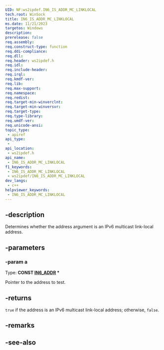 ```yaml
---
UID: NF:ws2ipdef.IN6_IS_ADDR_MC_LINKLOCAL
tech.root: WinSock
title: IN6_IS_ADDR_MC_LINKLOCAL
ms.date: 11/21/2023
targetos: Windows
description: 
prerelease: false
req.assembly: 
req.construct-type: function
req.ddi-compliance: 
req.dll: 
req.header: ws2ipdef.h
req.idl: 
req.include-header: 
req.irql: 
req.kmdf-ver: 
req.lib: 
req.max-support: 
req.namespace: 
req.redist: 
req.target-min-winverclnt: 
req.target-min-winversvr: 
req.target-type: 
req.type-library: 
req.umdf-ver: 
req.unicode-ansi: 
topic_type:
 - apiref
api_type:
 - 
api_location:
 - ws2ipdef.h
api_name:
 - IN6_IS_ADDR_MC_LINKLOCAL
f1_keywords:
 - IN6_IS_ADDR_MC_LINKLOCAL
 - ws2ipdef/IN6_IS_ADDR_MC_LINKLOCAL
dev_langs:
 - c++
helpviewer_keywords:
 - IN6_IS_ADDR_MC_LINKLOCAL
---
```


## -description

Determines whether the address argument is an IPv6 multicast link-local address.

## -parameters

### -param a

Type: **CONST [IN6_ADDR](/windows/win32/api/in6addr/ns-in6addr-in6_addr) \***

Pointer to the address to test.

## -returns

`true` if the address is an IPv6 multicast link-local address; otherwise, `false`.

## -remarks

## -see-also
